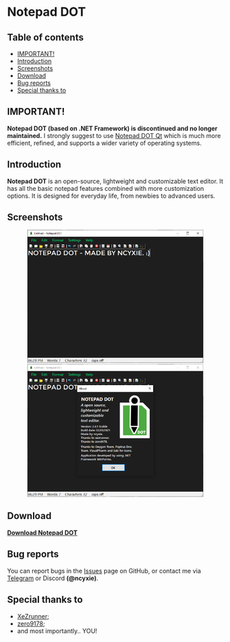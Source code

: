 # Notepad DOT

## Table of contents

- [IMPORTANT!](#IMPORTANT!)
- [Introduction](#introduction)
- [Screenshots](#screenshots)
- [Download](#download)
- [Bug reports](#bug-reports)
- [Special thanks to](#special-thanks-to)

## IMPORTANT!

**Notepad DOT (based on .NET Framework) is discontinued and no longer maintained.** I strongly suggest to use [Notepad DOT Qt](https://github.com/ncyxie/Notepad-DOT-Qt) which is much more efficient, refined, and supports a wider variety of operating systems.

## Introduction

**Notepad DOT** is an open-source, lightweight and customizable text editor. It has all the basic notepad features combined with more customization options. It is designed for everyday life, from newbies to advanced users.

## Screenshots

<p align="center">
<img src="https://github.com/ncyxie/Notepad-DOT/blob/master/Screenshots/Screenshot-1.png" width="410" style="max-width:100%;">
<img src="https://github.com/ncyxie/Notepad-DOT/blob/master/Screenshots/Screenshot-2.png" width="410" style="max-width:100%;">

## Download

**[Download Notepad DOT](https://github.com/ncyxie/Notepad-DOT/releases/)**

## Bug reports

You can report bugs in the [Issues](https://github.com/ncyxie/Notepad-DOT/issues/) page on GitHub, or contact me via [Telegram](https://t.me/ncyxie) or Discord **(@ncyxie)**.

## Special thanks to

- [XeZrunner](https://github.com/XeZrunner/);
- [zero9178](https://github.com/zero9178/);
- and most importantly.. YOU!
